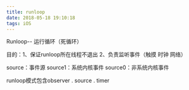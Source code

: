 ```yaml
---
title: runloop
date: 2018-05-18 19:10:18
tags: iOS
---
```


Runloop-- 运行循环（死循环）

目的：1、保证runloop所在线程不退出
            2、负责监听事件（触摸 时钟  网络）

source：事件源
source1：系统内核事件
source0：非系统内核事件

runloop模式包含observer . source . timer
